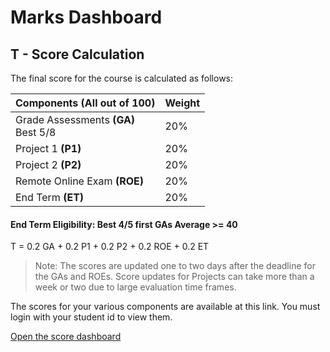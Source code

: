 # Marks Dashboard

## T - Score Calculation

The final score for the course is calculated as follows:

| Components (All out of 100)              | Weight  |
|------------------------------------------|---------|
| Grade Assessments **(GA)** <br> Best 5/8 | 20%     |
| Project 1 **(P1)**                       | 20%     |
| Project 2 **(P2)**                       | 20%     |
| Remote Online Exam **(ROE)**             | 20%     |
| End Term **(ET)**                        | 20%     |

#### End Term Eligibility: Best 4/5 first GAs Average >= 40

T = 0.2 GA + 0.2 P1 + 0.2 P2 + 0.2 ROE + 0.2 ET

> Note: The scores are updated one to two days after the deadline for the GAs and ROEs. Score updates for Projects can take more than a week or two due to large evaluation time frames.

The scores for your various components are available at this link. You must login with your student id to view them.

[Open the score dashboard](https://lookerstudio.google.com/reporting/75056e60-3e3b-4d0c-ac1e-5f4bd74b835b)
